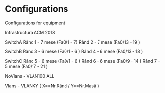 # Configurations
Configurations for equipment

Infrastructura ACM 2018


SwitchA
  Rând 1 - 7 mese (Fa0/1 - 7)
  Rând 2 - 7 mese (Fa0/13 - 19 )
 
SwitchB
  Rând 3 - 6 mese (Fa0/1 - 6 )
  Rând 4 - 6 mese (Fa0/13 - 18 )
  
SwitchC
  Rând 5 - 6 mese (Fa0/1 - 6 )
  Rând 6 - 6 mese (Fa0/9 - 14 )
  Rând 7 - 5 mese (Fa0/17 - 21 )
  
  NoVlans - VLAN100 ALL
  
  Vlans - VLANXY ( X==Nr.Rând / Y==Nr.Masă )
  
  
  
  
  
